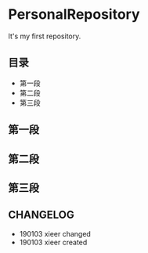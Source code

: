 # PersonalRepository
It's my first repository.
## 目录
* 第一段
* 第二段
* 第三段
## 第一段
## 第二段
## 第三段
## CHANGELOG
* 190103 xieer changed
* 190103 xieer created
